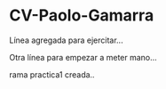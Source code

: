 # CV-Paolo-Gamarra

Línea agregada para ejercitar...

Otra línea para empezar a meter mano...

rama practica1 creada..